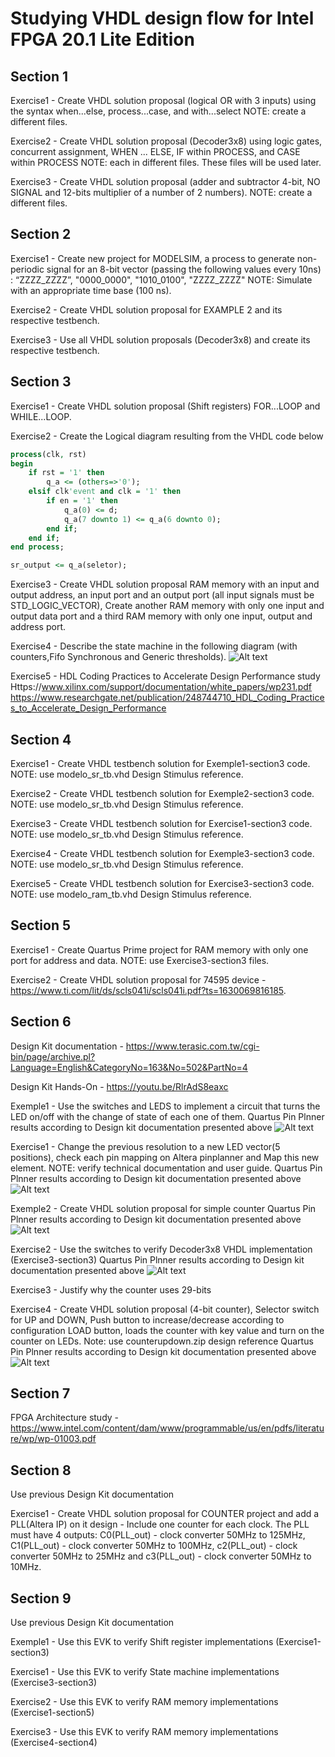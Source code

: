 # Studying VHDL design flow for Intel FPGA 20.1 Lite Edition

## Section 1 
Exercise1 - Create VHDL solution proposal (logical OR with 3 inputs) using the syntax when...else, process...case, and with...select
NOTE: create a different files.

Exercise2 - Create VHDL solution proposal (Decoder3x8) using logic gates, concurrent assignment, WHEN ... ELSE, IF within PROCESS, and CASE within PROCESS
NOTE: each in different files. These files will be used later.

Exercise3 - Create VHDL solution proposal (adder and subtractor 4-bit, NO SIGNAL and 12-bits multiplier of a number of 2 numbers).
NOTE: create a different files.

## Section 2 
Exercise1 - Create new project for MODELSIM, a process to generate non-periodic signal for an 8-bit vector (passing the following values every 10ns) : “ZZZZ_ZZZZ”, "0000_0000", "1010_0100", "ZZZZ_ZZZZ"
NOTE: Simulate with an appropriate time base (100 ns).

Exercise2 - Create VHDL solution proposal for EXAMPLE 2 and its respective testbench.

Exercise3 - Use all VHDL solution proposals (Decoder3x8) and create its respective testbench.

## Section 3 
Exercise1 - Create VHDL solution proposal (Shift registers) FOR...LOOP and WHILE...LOOP.

Exercise2 - Create the Logical diagram resulting from the VHDL code below
```VHDL
process(clk, rst)
begin
	if rst = '1' then
		q_a <= (others=>'0'); 
	elsif clk'event and clk = '1' then
		if en = '1' then
			q_a(0) <= d;
			q_a(7 downto 1) <= q_a(6 downto 0);
		end if;
	end if;
end process;

sr_output <= q_a(seletor);
```

Exercise3 - Create VHDL solution proposal RAM memory with an input and output address, an input port and an output port (all input signals must be STD_LOGIC_VECTOR), Create another RAM memory with only one input and output data port and a third RAM memory with only one input, output and address port.

Exercise4 - Describe the state machine in the following diagram (with counters,Fifo Synchronous and Generic thresholds).
![Alt text](https://github.com/ldrssantos/Learning_FPGA/blob/main/StateMachine.png?raw=true)

Exercise5 - HDL Coding Practices to Accelerate Design Performance study  
Https://www.xilinx.com/support/documentation/white_papers/wp231.pdf
https://www.researchgate.net/publication/248744710_HDL_Coding_Practices_to_Accelerate_Design_Performance

## Section 4 
Exercise1 - Create VHDL testbench solution for Exemple1-section3 code. 
NOTE: use modelo_sr_tb.vhd Design Stimulus reference. 

Exercise2 - Create VHDL testbench solution for Exemple2-section3 code. 
NOTE: use modelo_sr_tb.vhd Design Stimulus reference. 

Exercise3 - Create VHDL testbench solution for Exercise1-section3 code. 
NOTE: use modelo_sr_tb.vhd Design Stimulus reference. 

Exercise4 - Create VHDL testbench solution for Exemple3-section3 code. 
NOTE: use modelo_sr_tb.vhd Design Stimulus reference.

Exercise5 - Create VHDL testbench solution for Exercise3-section3 code. 
NOTE: use modelo_ram_tb.vhd Design Stimulus reference.   

## Section 5 
Exercise1 - Create Quartus Prime project for RAM memory with only one port for address and data.
NOTE: use Exercise3-section3 files.

Exercise2 - Create VHDL solution proposal for 74595 device - https://www.ti.com/lit/ds/scls041i/scls041i.pdf?ts=1630069816185.

## Section 6 
Design Kit documentation - https://www.terasic.com.tw/cgi-bin/page/archive.pl?Language=English&CategoryNo=163&No=502&PartNo=4

Design Kit Hands-On - https://youtu.be/RlrAdS8eaxc

Exemple1 - Use the switches and LEDS to implement a circuit that turns the LED on/off with the change of state of each one of them.
Quartus Pin Plnner results according to Design kit documentation presented above
![Alt text](https://github.com/ldrssantos/Learning_FPGA/blob/main/Section6/Exemple1/source/PinPlanner-results.jpg?raw=true)

Exercise1 - Change the previous resolution to a new LED vector(5 positions), check each pin mapping on Altera pinplanner and Map this new element. NOTE: verify technical documentation and user guide.
Quartus Pin Plnner results according to Design kit documentation presented above
![Alt text](https://github.com/ldrssantos/Learning_FPGA/blob/main/Section6/Exercise1/source/PinPlanner-results.jpg?raw=true)

Exemple2 - Create VHDL solution proposal for simple counter
Quartus Pin Plnner results according to Design kit documentation presented above
![Alt text](https://github.com/ldrssantos/Learning_FPGA/blob/main/Section6/Exemple2/source/PinMap%20-%20results.jpg?raw=true)

Exercise2 - Use the switches to verify Decoder3x8 VHDL implementation (Exercise3-section3)
Quartus Pin Plnner results according to Design kit documentation presented above
![Alt text](https://github.com/ldrssantos/Learning_FPGA/blob/main/Section6/Exercise2/source/PinMap-results.jpg?raw=true)

Exercise3 - Justify why the counter uses 29-bits

Exercise4 - Create VHDL solution proposal (4-bit counter), Selector switch for UP and DOWN, Push button to increase/decrease according to configuration
LOAD button, loads the counter with key value and turn on the counter on LEDs.
Note: use counterupdown.zip design reference 
Quartus Pin Plnner results according to Design kit documentation presented above
![Alt text](https://github.com/ldrssantos/Learning_FPGA/blob/main/Section6/Exercise4/source/PinMap-results.jpg?raw=true)

## Section 7 
FPGA Architecture study - https://www.intel.com/content/dam/www/programmable/us/en/pdfs/literature/wp/wp-01003.pdf

## Section 8 
Use previous Design Kit documentation

Exercise1 - Create VHDL solution proposal for COUNTER project and add a PLL(Altera IP) on it design - Include one counter for each clock.
The PLL must have 4 outputs: C0(PLL_out) - clock converter 50MHz to 125MHz, C1(PLL_out) - clock converter 50MHz to 100MHz, c2(PLL_out) - clock converter 50MHz to 25MHz and c3(PLL_out) - clock converter 50MHz to 10MHz.
	
## Section 9 
Use previous Design Kit documentation

Exemple1 - Use this EVK to verify Shift register implementations (Exercise1-section3) 

Exercise1 - Use this EVK to verify State machine implementations (Exercise3-section3)

Exercise2 - Use this EVK to verify RAM memory implementations (Exercise1-section5) 

Exercise3 - Use this EVK to verify RAM memory implementations (Exercise4-section4) 
